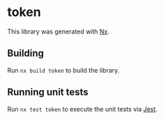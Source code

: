 # token

This library was generated with [Nx](https://nx.dev).

## Building

Run `nx build token` to build the library.

## Running unit tests

Run `nx test token` to execute the unit tests via [Jest](https://jestjs.io).
